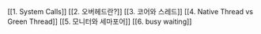 [[1. System Calls]]
[[2. 오버헤드란?]]
[[3. 코어와 스레드]]
[[4. Native Thread vs Green Thread]]
[[5. 모니터와 세마포어]]
[[6. busy waiting]]